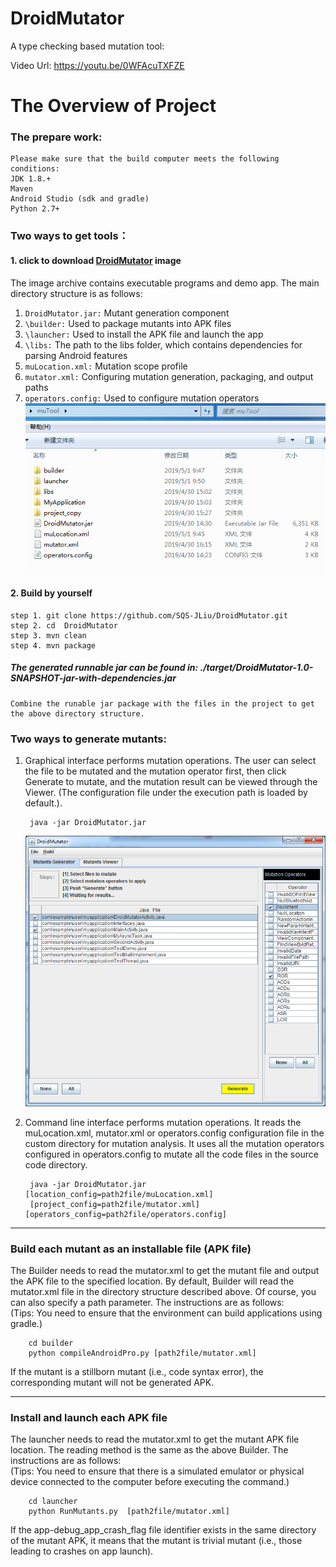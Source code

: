 # DroidMutator
A type checking based mutation tool:

Video Url: https://youtu.be/0WFAcuTXFZE

# The Overview of Project
### The prepare work:

    Please make sure that the build computer meets the following conditions:
    JDK 1.8.+
    Maven
    Android Studio (sdk and gradle)
    Python 2.7+
### Two ways to get tools：

#### 1. click to download [DroidMutator]( https://raw.github.com/SQS-JLiu/DroidMutator/master/muTool.zip ) image
The image archive contains executable programs and demo app. The main directory structure is as follows:
1. `DroidMutator.jar:` Mutant generation component    <br>
2. `\builder:` Used to package mutants into APK files   <br>
3. `\launcher:` Used to install the APK file and launch the app  <br>
4. `\libs:` The path to the libs folder, which contains dependencies for parsing Android features  <br>
5. `muLocation.xml:` Mutation scope profile   <br>
6. `mutator.xml:`  Configuring mutation generation, packaging, and output paths  <br>
7. `operators.config:` Used to configure mutation operators  <br>
   ![dir_tree](https://github.com/SQS-JLiu/DroidMutator/blob/master/readme/dir_tree.jpg)
    
#### 2. Build by yourself
    step 1. git clone https://github.com/SQS-JLiu/DroidMutator.git
    step 2. cd  DroidMutator
    step 3. mvn clean
    step 4. mvn package
##### The generated runnable jar can be found in: ./target/DroidMutator-1.0-SNAPSHOT-jar-with-dependencies.jar
    Combine the runable jar package with the files in the project to get the above directory structure.


### Two ways to generate mutants:
1. Graphical interface performs mutation operations. The user can select the file to be mutated and the mutation operator first, then click Generate to mutate, and the mutation result can be viewed through the Viewer.
   (The configuration file under the execution path is loaded by default.).

        java -jar DroidMutator.jar   
   ![gui](https://github.com/SQS-JLiu/DroidMutator/blob/master/readme/mutate_gui.png)
2. Command line interface performs mutation operations. It reads the muLocation.xml, mutator.xml or operators.config configuration file in the custom directory for mutation analysis. It uses all the mutation operators configured in operators.config to mutate all the code files in the source code directory.
    
        java -jar DroidMutator.jar [location_config=path2file/muLocation.xml] 
        [project_config=path2file/mutator.xml] [operators_config=path2file/operators.config]
***
### Build each mutant as an installable file (APK file)
   The Builder needs to read the mutator.xml to get the mutant file and output the APK file to the specified location. By default, Builder will read the mutator.xml file in the directory structure described above. Of course, you can also specify a path parameter. The instructions are as follows: <br>
(Tips: You need to ensure that the environment can build applications using gradle.) <br>

        cd builder
        python compileAndroidPro.py [path2file/mutator.xml]
If the mutant is a stillborn mutant (i.e., code syntax error), the corresponding mutant will not be generated APK.
***
### Install and launch each APK file
   The launcher needs to read the mutator.xml to get the mutant APK file location. The reading method is the same as the above Builder. The instructions are as follows: <br>
   (Tips: You need to ensure that there is a simulated emulator or physical device connected to the computer before executing the command.)
        
        cd launcher
        python RunMutants.py  [path2file/mutator.xml]
  If the app-debug_app_crash_flag file identifier exists in the same directory of the mutant APK, 
  it means that the mutant is trivial mutant (i.e., those leading to crashes on app launch).
